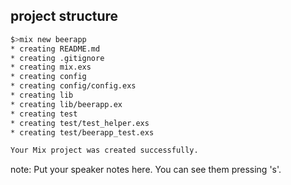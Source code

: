 ##  project structure

```bash
$>mix new beerapp
* creating README.md
* creating .gitignore
* creating mix.exs
* creating config
* creating config/config.exs
* creating lib
* creating lib/beerapp.ex
* creating test
* creating test/test_helper.exs
* creating test/beerapp_test.exs

Your Mix project was created successfully.

```
note:
    Put your speaker notes here.
    You can see them pressing 's'.
